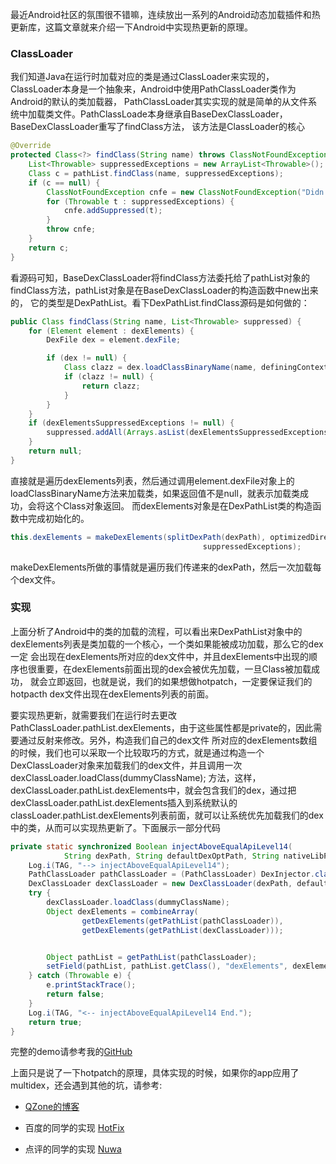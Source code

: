 最近Android社区的氛围很不错嘛，连续放出一系列的Android动态加载插件和热更新库，这篇文章就来介绍一下Android中实现热更新的原理。

### ClassLoader
我们知道Java在运行时加载对应的类是通过ClassLoader来实现的，ClassLoader本身是一个抽象来，Android中使用PathClassLoader类作为Android的默认的类加载器，
PathClassLoader其实实现的就是简单的从文件系统中加载类文件。PathClassLoade本身继承自BaseDexClassLoader，BaseDexClassLoader重写了findClass方法，
该方法是ClassLoader的核心
```Java
@Override
protected Class<?> findClass(String name) throws ClassNotFoundException {
    List<Throwable> suppressedExceptions = new ArrayList<Throwable>();
    Class c = pathList.findClass(name, suppressedExceptions);
    if (c == null) {
        ClassNotFoundException cnfe = new ClassNotFoundException("Didn't find class \"" + name + "\" on path: " + pathList);
        for (Throwable t : suppressedExceptions) {
            cnfe.addSuppressed(t);
        }
        throw cnfe;
    }
    return c;
}
```
看源码可知，BaseDexClassLoader将findClass方法委托给了pathList对象的findClass方法，pathList对象是在BaseDexClassLoader的构造函数中new出来的，
它的类型是DexPathList。看下DexPathList.findClass源码是如何做的：
```Java
public Class findClass(String name, List<Throwable> suppressed) {
    for (Element element : dexElements) {
        DexFile dex = element.dexFile;

        if (dex != null) {
            Class clazz = dex.loadClassBinaryName(name, definingContext, suppressed);
            if (clazz != null) {
                return clazz;
            }
        }
    }
    if (dexElementsSuppressedExceptions != null) {
        suppressed.addAll(Arrays.asList(dexElementsSuppressedExceptions));
    }
    return null;
}
```
直接就是遍历dexElements列表，然后通过调用element.dexFile对象上的loadClassBinaryName方法来加载类，如果返回值不是null，就表示加载类成功，会将这个Class对象返回。
而dexElements对象是在DexPathList类的构造函数中完成初始化的。
```Java
this.dexElements = makeDexElements(splitDexPath(dexPath), optimizedDirectory,
                                           suppressedExceptions);
```
makeDexElements所做的事情就是遍历我们传递来的dexPath，然后一次加载每个dex文件。

### 实现

上面分析了Android中的类的加载的流程，可以看出来DexPathList对象中的dexElements列表是类加载的一个核心，一个类如果能被成功加载，那么它的dex一定
会出现在dexElements所对应的dex文件中，并且dexElements中出现的顺序也很重要，在dexElements前面出现的dex会被优先加载，一旦Class被加载成功，
就会立即返回，也就是说，我们的如果想做hotpatch，一定要保证我们的hotpacth dex文件出现在dexElements列表的前面。

要实现热更新，就需要我们在运行时去更改PathClassLoader.pathList.dexElements，由于这些属性都是private的，因此需要通过反射来修改。另外，构造我们自己的dex文件
所对应的dexElements数组的时候，我们也可以采取一个比较取巧的方式，就是通过构造一个DexClassLoader对象来加载我们的dex文件，并且调用一次dexClassLoader.loadClass(dummyClassName);
方法，这样，dexClassLoader.pathList.dexElements中，就会包含我们的dex，通过把dexClassLoader.pathList.dexElements插入到系统默认的classLoader.pathList.dexElements列表前面，就可以让系统优先加载我们的dex中的类，从而可以实现热更新了。下面展示一部分代码

```Java
private static synchronized Boolean injectAboveEqualApiLevel14(
            String dexPath, String defaultDexOptPath, String nativeLibPath, String dummyClassName) {
    Log.i(TAG, "--> injectAboveEqualApiLevel14");
    PathClassLoader pathClassLoader = (PathClassLoader) DexInjector.class.getClassLoader();
    DexClassLoader dexClassLoader = new DexClassLoader(dexPath, defaultDexOptPath, nativeLibPath, pathClassLoader);
    try {
        dexClassLoader.loadClass(dummyClassName);
        Object dexElements = combineArray(
                getDexElements(getPathList(pathClassLoader)),
                getDexElements(getPathList(dexClassLoader)));


        Object pathList = getPathList(pathClassLoader);
        setField(pathList, pathList.getClass(), "dexElements", dexElements);
    } catch (Throwable e) {
        e.printStackTrace();
        return false;
    }
    Log.i(TAG, "<-- injectAboveEqualApiLevel14 End.");
    return true;
}
```

完整的demo请参考我的[GitHub](https://github.com/lzyzsd/AndroidHotFixExamples)


上面只是说了一下hotpatch的原理，具体实现的时候，如果你的app应用了multidex，还会遇到其他的坑，请参考:

* [QZone的博客](http://bugly.qq.com/blog/?p=781)

* 百度的同学的实现 [HotFix](https://github.com/dodola/HotFix)

* 点评的同学的实现 [Nuwa](https://github.com/jasonross/Nuwa)

